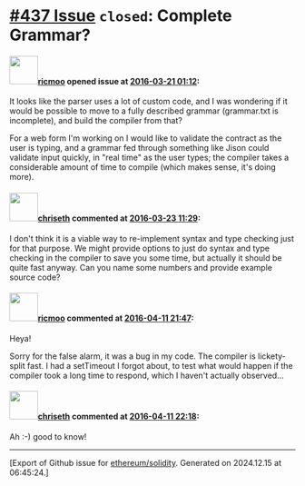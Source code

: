 # [\#437 Issue](https://github.com/ethereum/solidity/issues/437) `closed`: Complete Grammar?

#### <img src="https://avatars.githubusercontent.com/u/975687?v=4" width="50">[ricmoo](https://github.com/ricmoo) opened issue at [2016-03-21 01:12](https://github.com/ethereum/solidity/issues/437):

It looks like the parser uses a lot of custom code, and I was wondering if it would be possible to move to a fully described grammar (grammar.txt is incomplete), and build the compiler from that?

For a web form I'm working on I would like to validate the contract as the user is typing, and a grammar fed through something like Jison could validate input quickly, in "real time" as the user types; the compiler takes a considerable amount of time to compile (which makes sense, it's doing more).


#### <img src="https://avatars.githubusercontent.com/u/9073706?v=4" width="50">[chriseth](https://github.com/chriseth) commented at [2016-03-23 11:29](https://github.com/ethereum/solidity/issues/437#issuecomment-200305167):

I don't think it is a viable way to re-implement syntax and type checking just for that purpose. We might provide options to just do syntax and type checking in the compiler to save you some time, but actually it should be quite fast anyway. Can you name some numbers and provide example source code?

#### <img src="https://avatars.githubusercontent.com/u/975687?v=4" width="50">[ricmoo](https://github.com/ricmoo) commented at [2016-04-11 21:47](https://github.com/ethereum/solidity/issues/437#issuecomment-208576019):

Heya!

Sorry for the false alarm, it was a bug in my code. The compiler is lickety-split fast. I had a setTimeout I forgot about, to test what would happen if the compiler took a long time to respond, which I haven't actually observed...

#### <img src="https://avatars.githubusercontent.com/u/9073706?v=4" width="50">[chriseth](https://github.com/chriseth) commented at [2016-04-11 22:18](https://github.com/ethereum/solidity/issues/437#issuecomment-208590283):

Ah :-) good to know!


-------------------------------------------------------------------------------



[Export of Github issue for [ethereum/solidity](https://github.com/ethereum/solidity). Generated on 2024.12.15 at 06:45:24.]
